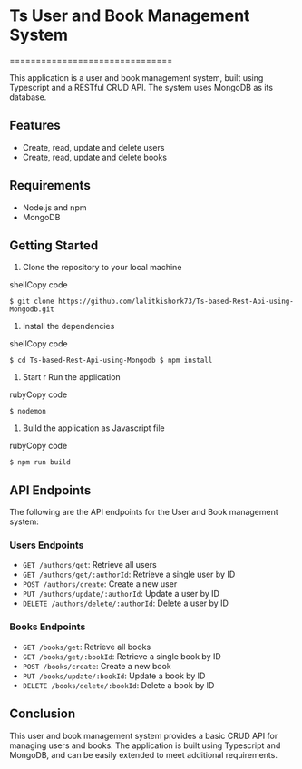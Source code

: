 # Ts User and Book Management System
===============================

This application is a user and book management system, built using Typescript and a RESTful CRUD API. The system uses MongoDB as its database.

Features
--------

-   Create, read, update and delete users
-   Create, read, update and delete books

Requirements
------------

-   Node.js and npm
-   MongoDB

Getting Started
---------------

1.  Clone the repository to your local machine

shellCopy code

`$ git clone https://github.com/lalitkishork73/Ts-based-Rest-Api-using-Mongodb.git`

1.  Install the dependencies

shellCopy code

`$ cd Ts-based-Rest-Api-using-Mongodb
$ npm install`

1.  Start r Run the application

rubyCopy code

`$ nodemon`

1.  Build the application as Javascript file

rubyCopy code

`$ npm run build`

API Endpoints
-------------

The following are the API endpoints for the User and Book management system:

### Users Endpoints

-   `GET /authors/get`: Retrieve all users
-   `GET /authors/get/:authorId`: Retrieve a single user by ID
-   `POST /authors/create`: Create a new user
-   `PUT /authors/update/:authorId`: Update a user by ID
-   `DELETE /authors/delete/:authorId`: Delete a user by ID

### Books Endpoints

-   `GET /books/get`: Retrieve all books
-   `GET /books/get/:bookId`: Retrieve a single book by ID
-   `POST /books/create`: Create a new book
-   `PUT /books/update/:bookId`: Update a book by ID
-   `DELETE /books/delete/:bookId`: Delete a book by ID

Conclusion
----------

This user and book management system provides a basic CRUD API for managing users and books. The application is built using Typescript and MongoDB, and can be easily extended to meet additional requirements.
